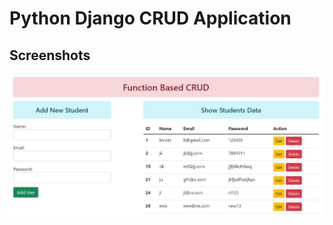 
# Python Django CRUD Application




## Screenshots

![App Screenshot](https://github.com/editorawais/django_crud_project/raw/master/crud/static/enroll/images/crud.JPG)


